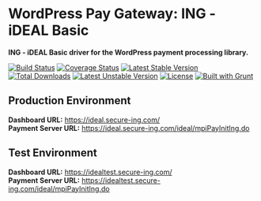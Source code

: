 # WordPress Pay Gateway: ING - iDEAL Basic

**ING - iDEAL Basic driver for the WordPress payment processing library.**

[![Build Status](https://travis-ci.org/wp-pay-gateways/ing-ideal-basic.svg?branch=develop)](https://travis-ci.org/wp-pay-gateways/ing-ideal-basic)
[![Coverage Status](https://coveralls.io/repos/wp-pay-gateways/ing-ideal-basic/badge.svg?branch=master&service=github)](https://coveralls.io/github/wp-pay-gateways/ing-ideal-basic?branch=master)
[![Latest Stable Version](https://poser.pugx.org/wp-pay-gateways/ing-ideal-basic/v/stable.svg)](https://packagist.org/packages/wp-pay-gateways/ing-ideal-basic)
[![Total Downloads](https://poser.pugx.org/wp-pay-gateways/ing-ideal-basic/downloads.svg)](https://packagist.org/packages/wp-pay-gateways/ing-ideal-basic)
[![Latest Unstable Version](https://poser.pugx.org/wp-pay-gateways/ing-ideal-basic/v/unstable.svg)](https://packagist.org/packages/wp-pay-gateways/ing-ideal-basic)
[![License](https://poser.pugx.org/wp-pay-gateways/ing-ideal-basic/license.svg)](https://packagist.org/packages/wp-pay-gateways/ing-ideal-basic)
[![Built with Grunt](https://cdn.gruntjs.com/builtwith.png)](http://gruntjs.com/)

## Production Environment

**Dashboard URL:** https://ideal.secure-ing.com/  
**Payment Server URL:** https://ideal.secure-ing.com/ideal/mpiPayInitIng.do  

## Test Environment

**Dashboard URL:** https://idealtest.secure-ing.com/  
**Payment Server URL:** https://idealtest.secure-ing.com/ideal/mpiPayInitIng.do  
